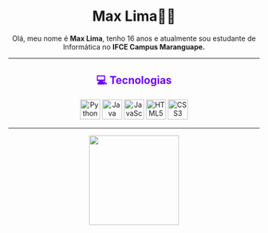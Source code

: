 <h1 align="center">Max Lima🙋‍♂️</h1>
<p align="center">
  Olá, meu nome é <strong>Max Lima</strong>, tenho 16 anos e atualmente sou estudante de Informática no <strong>IFCE Campus Maranguape.</strong>
</p>

---

<h2 align="center" style="color: #6f00ff;">💻 Tecnologias</h2>
<div align="center">
  <img src="https://cdn.jsdelivr.net/gh/devicons/devicon/icons/python/python-original.svg" height="40" alt="Python"/>
  <img src="https://cdn.jsdelivr.net/gh/devicons/devicon/icons/java/java-original.svg" height="40" alt="Java"/>
  <img src="https://cdn.jsdelivr.net/gh/devicons/devicon/icons/javascript/javascript-original.svg" height="40" alt="JavaScript"/>
  <img src="https://cdn.jsdelivr.net/gh/devicons/devicon/icons/html5/html5-original.svg" height="40" alt="HTML5"/>
  <img src="https://cdn.jsdelivr.net/gh/devicons/devicon/icons/css3/css3-original.svg" height="40" alt="CSS3"/>
</div>

---

<div align="center">
  <img height="180em" src="https://github-readme-stats.vercel.app/api?username=maxlima13&show_icons=true&theme=tokyonight"/>
</div>


